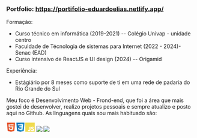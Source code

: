 ### Portfolio: https://portifolio-eduardoelias.netlify.app/

Formação:
- Curso técnico em informática (2019-2021) -- Colégio Univap - unidade centro
- Faculdade de Técnologia de sistemas para Internet (2022 - 2024)-  Senac (EAD)
- Curso intensivo de ReactJS e UI design (2024) -- Origamid

Experiência:
- Estágiário por 8 meses como suporte de ti em uma rede de padaria do Rio Grande do Sul

Meu foco é Desenvolvimento Web - Frond-end, que foi a área que mais gostei de desenvolver, realizo projetos pessoais e sempre atualizo e posto aqui no Github. As linguagens quais sou mais habituado são:<br><br>
<img width="5%" src="https://raw.githubusercontent.com/devicons/devicon/master/icons/html5/html5-original.svg"><img width="5%" src="https://raw.githubusercontent.com/devicons/devicon/master/icons/css3/css3-original.svg"><img width="5%" src="https://raw.githubusercontent.com/devicons/devicon/master/icons/javascript/javascript-plain.svg"> <img width="5%" src="https://encrypted-tbn0.gstatic.com/images?q=tbn:ANd9GcTXWDt5XmFhzjVTL9nNutcGaRFTIHJArLuc-pmCuyYiuxVl7RWW3xasxSiSN8w3iE8nSPE&usqp=CAU"> <img width="5%" src="https://cdn.iconscout.com/icon/free/png-256/free-react-logo-icon-download-in-svg-png-gif-file-formats--company-brand-world-logos-vol-4-pack-icons-282599.png">





<!--
**EduardoEliasFdeLima/EduardoEliasFdeLima** is a ✨ _special_ ✨ repository because its `README.md` (this file) appears on your GitHub profile.

Here are some ideas to get you started:

- 🔭 I’m currently working on ...
- 🌱 I’m currently learning ...
- 👯 I’m looking to collaborate on ...
- 🤔 I’m looking for help with ...
- 💬 Ask me about ...
- 📫 How to reach me: ...
- 😄 Pronouns: ...
- ⚡ Fun fact: ...
-->
